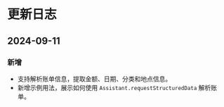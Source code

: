 # 更新日志

## 2024-09-11

### 新增

-   支持解析账单信息，提取金额、日期、分类和地点信息。
-   新增示例用法，展示如何使用 `Assistant.requestStructuredData` 解析账单。
